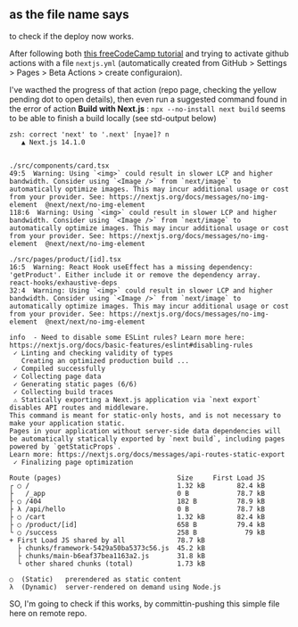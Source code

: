## as the file name says

to check if the deploy now works.

After following both [this freeCodeCamp tutorial](https://www.freecodecamp.org/news/how-to-deploy-next-js-app-to-github-pages/) and trying to activate github actions with a file `nextjs.yml` (automatically created from GitHub > Settings > Pages > Beta Actions > create configuraion).

I've wacthed the progress of that action (repo page, checking the yellow pending dot to open details), then even run a suggested command found in the error of action **Build with Next.js** : `npx --no-install next build` seems to be able to finish a build locally (see std-output below)

```shell
zsh: correct 'next' to '.next' [nyae]? n
   ▲ Next.js 14.1.0


./src/components/card.tsx
49:5  Warning: Using `<img>` could result in slower LCP and higher bandwidth. Consider using `<Image />` from `next/image` to automatically optimize images. This may incur additional usage or cost from your provider. See: https://nextjs.org/docs/messages/no-img-element  @next/next/no-img-element
118:6  Warning: Using `<img>` could result in slower LCP and higher bandwidth. Consider using `<Image />` from `next/image` to automatically optimize images. This may incur additional usage or cost from your provider. See: https://nextjs.org/docs/messages/no-img-element  @next/next/no-img-element

./src/pages/product/[id].tsx
16:5  Warning: React Hook useEffect has a missing dependency: 'getProduct'. Either include it or remove the dependency array.  react-hooks/exhaustive-deps
32:4  Warning: Using `<img>` could result in slower LCP and higher bandwidth. Consider using `<Image />` from `next/image` to automatically optimize images. This may incur additional usage or cost from your provider. See: https://nextjs.org/docs/messages/no-img-element  @next/next/no-img-element

info  - Need to disable some ESLint rules? Learn more here: https://nextjs.org/docs/basic-features/eslint#disabling-rules
 ✓ Linting and checking validity of types
   Creating an optimized production build ...
 ✓ Compiled successfully
 ✓ Collecting page data
 ✓ Generating static pages (6/6)
 ✓ Collecting build traces
 ⚠ Statically exporting a Next.js application via `next export` disables API routes and middleware.
This command is meant for static-only hosts, and is not necessary to make your application static.
Pages in your application without server-side data dependencies will be automatically statically exported by `next build`, including pages powered by `getStaticProps`.
Learn more: https://nextjs.org/docs/messages/api-routes-static-export
 ✓ Finalizing page optimization

Route (pages)                             Size     First Load JS
┌ ○ /                                     1.32 kB        82.4 kB
├   /_app                                 0 B            78.7 kB
├ ○ /404                                  182 B          78.9 kB
├ λ /api/hello                            0 B            78.7 kB
├ ○ /cart                                 1.32 kB        82.4 kB
├ ○ /product/[id]                         658 B          79.4 kB
└ ○ /success                              258 B            79 kB
+ First Load JS shared by all             78.7 kB
  ├ chunks/framework-5429a50ba5373c56.js  45.2 kB
  ├ chunks/main-b6eaf37bea1163a2.js       31.8 kB
  └ other shared chunks (total)           1.73 kB

○  (Static)   prerendered as static content
λ  (Dynamic)  server-rendered on demand using Node.js

```

SO, I'm going to check if this works, by committin-pushing this simple file here on remote repo.
